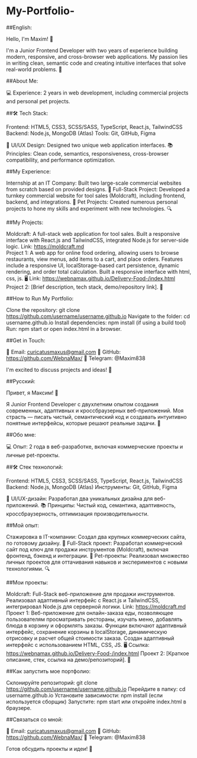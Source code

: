 # My-Portfolio-

##English:

Hello, I'm Maxim! 👋

  I'm a Junior Frontend Developer with two years of experience building modern, responsive, and cross-browser web applications. My passion lies in writing clean,     semantic code and creating intuitive interfaces that solve real-world problems. 🚀

##About Me:

  💻 Experience: 2 years in web development, including commercial projects and personal pet projects.

##🛠 Tech Stack:

  Frontend: HTML5, CSS3, SCSS/SASS, TypeScript, React.js, TailwindCSS
  Backend: Node.js, MongoDB (Atlas)
  Tools: Git, GitHub, Figma

  🎨 UI/UX Design: Designed two unique web application interfaces.
  📚 Principles: Clean code, semantics, responsiveness, cross-browser compatibility, and performance optimization.

##My Experience:

  Internship at an IT Company: Built two large-scale commercial websites from scratch based on provided designs. 🏢
  Full-Stack Project: Developed a turnkey commercial website for tool sales (Moldcraft), including frontend, backend, and integrations. 🛒
  Pet Projects: Created numerous personal projects to hone my skills and experiment with new technologies. 🔍

##My Projects:

  Moldcraft: A full-stack web application for tool sales. Built a responsive interface with React.js and TailwindCSS, integrated Node.js for server-side logic. Link: https://moldcraft.md    
  Project 1: A web app for online food ordering, allowing users to browse restaurants, view menus, add items to a cart, and place orders. Features include a responsive UI, localStorage-based cart persistence, dynamic rendering, and order total calculation. Built a responsive interface with html, css, js. 🖥 Link: https://webnamax.github.io/Delivery-Food-/index.html
  Project 2: [Brief description, tech stack, demo/repository link]. 📱

##How to Run My Portfolio:

Clone the repository: git clone https://github.com/username/username.github.io
Navigate to the folder: cd username.github.io
Install dependencies: npm install (if using a build tool)
Run: npm start or open index.html in a browser.

##Get in Touch:

  📧 Email: curicatusmaxus@gmail.com
  🐙 GitHub: https://github.com/WebnaMax/
  📱 Telegram: @Maxim838

I'm excited to discuss projects and ideas! 🚀

##Русский:

Привет, я Максим! 👋

  Я Junior Frontend Developer с двухлетним опытом создания современных, адаптивных и кроссбраузерных веб-приложений. Моя страсть — писать чистый, семантический код   и создавать интуитивно понятные интерфейсы, которые решают реальные задачи. 🚀
  
##Обо мне:

💻 Опыт: 2 года в веб-разработке, включая коммерческие проекты и личные pet-проекты.

##🛠 Стек технологий:

  Frontend: HTML5, CSS3, SCSS/SASS, TypeScript, React.js, TailwindCSS
  Backend: Node.js, MongoDB (Atlas)
  Инструменты: Git, GitHub, Figma

  🎨 UI/UX-дизайн: Разработал два уникальных дизайна для веб-приложений.
  📚 Принципы: Чистый код, семантика, адаптивность, кроссбраузерность, оптимизация производительности.

##Мой опыт:

  Стажировка в IT-компании: Создал два крупных коммерческих сайта, по готовому дизайну. 🏢
  Full-Stack проект: Разработал коммерческий сайт под ключ для продажи инструментов (Moldcraft), включая фронтенд, бэкенд и интеграции. 🛒 
  Pet-проекты: Реализовал множество личных проектов для оттачивания навыков и экспериментов с новыми технологиями. 🔍

##Мои проекты:

  Moldcraft: Full-Stack веб-приложение для продажи инструментов. Реализовал адаптивный интерфейс с React.js и TailwindCSS, интегрировал Node.js для серверной логики. Link: https://moldcraft.md 
  Проект 1: Веб-приложение для онлайн-заказа еды, позволяющее пользователям просматривать рестораны, изучать меню, добавлять блюда в корзину и оформлять заказы. Функции включают адаптивный интерфейс, сохранение     корзины в localStorage, динамическую отрисовку и расчет общей стоимости заказа. Создан адаптивный интерфейс с использованием HTML, CSS, JS. 🖥 Ссылка: https://webnamax.github.io/Delivery-Food-/index.html 
  Проект 2: [Краткое описание, стек, ссылка на демо/репозиторий]. 📱

##Как запустить мое портфолио:

  Склонируйте репозиторий: git clone https://github.com/username/username.github.io
  Перейдите в папку: cd username.github.io
  Установите зависимости: npm install (если используется сборщик)
  Запустите: npm start или откройте index.html в браузере.

##Связаться со мной:

 📧 Email: curicatusmaxus@gmail.com
 🐙 GitHub: https://github.com/WebnaMax/
 📱 Telegram: @Maxim838

Готов обсудить проекты и идеи! 🚀

